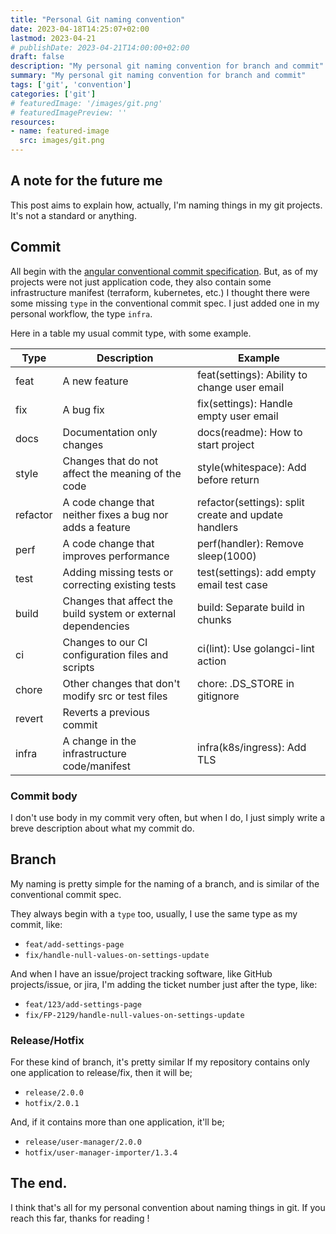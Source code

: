 ```yaml
---
title: "Personal Git naming convention"
date: 2023-04-18T14:25:07+02:00
lastmod: 2023-04-21
# publishDate: 2023-04-21T14:00:00+02:00
draft: false
description: "My personal git naming convention for branch and commit"
summary: "My personal git naming convention for branch and commit"
tags: ['git', 'convention']
categories: ['git']
# featuredImage: '/images/git.png'
# featuredImagePreview: ''
resources:
- name: featured-image
  src: images/git.png
---
```


## A note for the future me

This post aims to explain how, actually, I'm naming things in my git projects. It's not a standard or anything.

## Commit

All begin with the [angular conventional commit specification](https://github.com/angular/angular/blob/22b96b9/CONTRIBUTING.md#-commit-message-guidelines).
But, as of my projects were not just application code, they also contain some infrastructure manifest (terraform, kubernetes, etc.) I thought there were some missing `type`
in the conventional commit spec. I just added one in my personal workflow, the type `infra`.

Here in a table my usual commit type, with some example.

| Type     | Description                                                   | Example                                              |
|----------|---------------------------------------------------------------|------------------------------------------------------|
| feat     | A new feature                                                 | feat(settings): Ability to change user email         |
| fix      | A bug fix                                                     | fix(settings): Handle empty user email               |
| docs     | Documentation only changes                                    | docs(readme): How to start project                   |
| style    | Changes that do not affect the meaning of the code            | style(whitespace): Add before return                 |
| refactor | A code change that neither fixes a bug nor adds a feature     | refactor(settings): split create and update handlers |
| perf     | A code change that improves performance                       | perf(handler): Remove sleep(1000)                    |
| test     | Adding missing tests or correcting existing tests             | test(settings): add empty email test case            |
| build    | Changes that affect the build system or external dependencies | build: Separate build in chunks                      |
| ci       | Changes to our CI configuration files and scripts             | ci(lint): Use golangci-lint action                   |
| chore    | Other changes that don't modify src or test files             | chore: .DS_STORE in gitignore                        |
| revert   | Reverts a previous commit                                     |                                                      |
| infra    | A change in the infrastructure code/manifest                  | infra(k8s/ingress): Add TLS                          |

### Commit body

I don't use body in my commit very often, but when I do, I just simply write a breve description about what my commit do.

## Branch

My naming is pretty simple for the naming of a branch, and is similar of the conventional commit spec.

They always begin with a `type` too, usually, I use the same type as my commit, like:
- `feat/add-settings-page`
- `fix/handle-null-values-on-settings-update`

And when I have an issue/project tracking software, like GitHub projects/issue, or jira,
I'm adding the ticket number just after the type, like:
- `feat/123/add-settings-page`
- `fix/FP-2129/handle-null-values-on-settings-update`

### Release/Hotfix

For these kind of branch, it's pretty similar
If my repository contains only one application to release/fix, then it will be;
- `release/2.0.0`
- `hotfix/2.0.1`

And, if it contains more than one application, it'll be;
- `release/user-manager/2.0.0`
- `hotfix/user-manager-importer/1.3.4`

## The end.

I think that's all for my personal convention about naming things in git. If you reach this far, thanks for reading !
